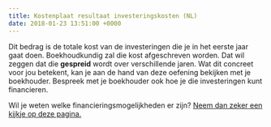 ```yaml
---
title: Kostenplaat resultaat investeringskosten (NL)
date: 2018-01-23 13:51:00 +0000
---
```

Dit bedrag is de totale kost van de investeringen die je in het eerste jaar gaat doen. Boekhoudkundig zal die kost afgeschreven worden. Dat wil zeggen dat die **gespreid** wordt over verschillende jaren. Wat dit concreet voor jou betekent, kan je aan de hand van deze oefening bekijken met je boekhouder. Bespreek met je boekhouder ook hoe je die investeringen kunt financieren.

Wil je weten welke financieringsmogelijkheden er zijn? [Neem dan zeker een kijkje op deze pagina. ](www.xerius.be/onderneming/financieel)
